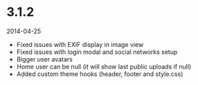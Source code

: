 # 3.1.2

2014-04-25

- Fixed issues with EXIF display in image view
- Fixed issues with login modal and social networks setup
- Bigger user avatars
- Home user can be null (it will show last public uploads if null)
- Added custom theme hooks (header, footer and style.css)
